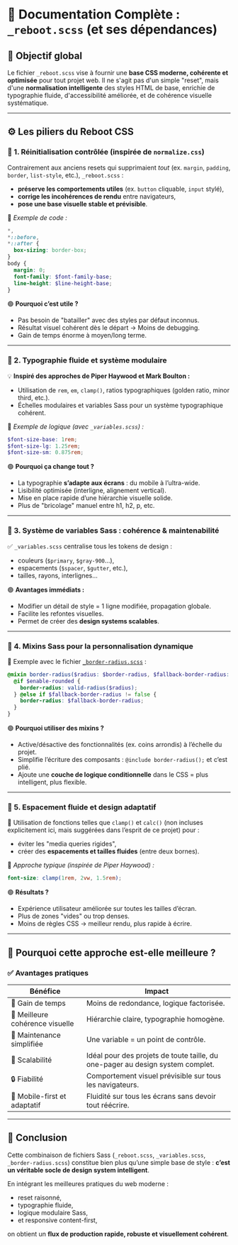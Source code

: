 # 📘 Documentation Complète : `_reboot.scss` (et ses dépendances)

## 🎯 Objectif global

Le fichier `_reboot.scss` vise à fournir une **base CSS moderne, cohérente et optimisée** pour tout projet web. Il ne s'agit pas d'un simple "reset", mais d'une **normalisation intelligente** des styles HTML de base, enrichie de typographie fluide, d'accessibilité améliorée, et de cohérence visuelle systématique.

---

## ⚙️ Les piliers du Reboot CSS

### 🔄 1. Réinitialisation contrôlée (inspirée de `normalize.css`)

Contrairement aux anciens resets qui supprimaient _tout_ (ex. `margin`, `padding`, `border`, `list-style`, etc.), `_reboot.scss` :

- **préserve les comportements utiles** (ex. `button` cliquable, `input` stylé),
- **corrige les incohérences de rendu** entre navigateurs,
- **pose une base visuelle stable et prévisible**.

🔧 _Exemple de code :_

```scss
*,
*::before,
*::after {
  box-sizing: border-box;
}
body {
  margin: 0;
  font-family: $font-family-base;
  line-height: $line-height-base;
}
```

🟢 **Pourquoi c’est utile ?**

- Pas besoin de "batailler" avec des styles par défaut inconnus.
- Résultat visuel cohérent dès le départ → Moins de debugging.
- Gain de temps énorme à moyen/long terme.

---

### 🧠 2. Typographie fluide et système modulaire

💡 **Inspiré des approches de Piper Haywood et Mark Boulton :**

- Utilisation de `rem`, `em`, `clamp()`, ratios typographiques (golden ratio, minor third, etc.).
- Échelles modulaires et variables Sass pour un système typographique cohérent.

🔧 _Exemple de logique (avec `_variables.scss`) :_

```scss
$font-size-base: 1rem;
$font-size-lg: 1.25rem;
$font-size-sm: 0.875rem;
```

🟢 **Pourquoi ça change tout ?**

- La typographie **s’adapte aux écrans** : du mobile à l’ultra-wide.
- Lisibilité optimisée (interligne, alignement vertical).
- Mise en place rapide d’une hiérarchie visuelle solide.
- Plus de "bricolage" manuel entre h1, h2, p, etc.

---

### 📐 3. Système de variables Sass : cohérence & maintenabilité

✅ `_variables.scss` centralise tous les tokens de design :

- couleurs (`$primary`, `$gray-900`...),
- espacements (`$spacer`, `$gutter`, etc.),
- tailles, rayons, interlignes…

🟢 **Avantages immédiats :**

- Modifier un détail de style = 1 ligne modifiée, propagation globale.
- Facilite les refontes visuelles.
- Permet de créer des **design systems scalables**.

---

### 🎨 4. Mixins Sass pour la personnalisation dynamique

🧱 Exemple avec le fichier [`_border-radius.scss`](https://github.com/FrancoisPierreRousseau/css-tools/blob/main/sass/mixins/_border-radius.scss) :

```scss
@mixin border-radius($radius: $border-radius, $fallback-border-radius: false) {
  @if $enable-rounded {
    border-radius: valid-radius($radius);
  } @else if $fallback-border-radius != false {
    border-radius: $fallback-border-radius;
  }
}
```

🟢 **Pourquoi utiliser des mixins ?**

- Active/désactive des fonctionnalités (ex. coins arrondis) à l’échelle du projet.
- Simplifie l’écriture des composants : `@include border-radius();` et c’est plié.
- Ajoute une **couche de logique conditionnelle** dans le CSS = plus intelligent, plus flexible.

---

### 📏 5. Espacement fluide et design adaptatif

🔁 Utilisation de fonctions telles que `clamp()` et `calc()` (non incluses explicitement ici, mais suggérées dans l’esprit de ce projet) pour :

- éviter les "media queries rigides",
- créer des **espacements et tailles fluides** (entre deux bornes).

🔧 _Approche typique (inspirée de Piper Haywood) :_

```scss
font-size: clamp(1rem, 2vw, 1.5rem);
```

🟢 **Résultats ?**

- Expérience utilisateur améliorée sur toutes les tailles d’écran.
- Plus de zones "vides" ou trop denses.
- Moins de règles CSS → meilleur rendu, plus rapide à écrire.

---

## 🚀 Pourquoi cette approche est-elle meilleure ?

### ✅ Avantages pratiques

| Bénéfice                        | Impact                                                                         |
| ------------------------------- | ------------------------------------------------------------------------------ |
| 💼 Gain de temps                | Moins de redondance, logique factorisée.                                       |
| 🎯 Meilleure cohérence visuelle | Hiérarchie claire, typographie homogène.                                       |
| 🔧 Maintenance simplifiée       | Une variable = un point de contrôle.                                           |
| 🧪 Scalabilité                  | Idéal pour des projets de toute taille, du one-pager au design system complet. |
| 🔒 Fiabilité                    | Comportement visuel prévisible sur tous les navigateurs.                       |
| 📱 Mobile-first et adaptatif    | Fluidité sur tous les écrans sans devoir tout réécrire.                        |

---

## 📎 Conclusion

Cette combinaison de fichiers Sass (`_reboot.scss`, `_variables.scss`, `_border-radius.scss`) constitue bien plus qu’une simple base de style : **c’est un véritable socle de design system intelligent**.

En intégrant les meilleures pratiques du web moderne :

- reset raisonné,
- typographie fluide,
- logique modulaire Sass,
- et responsive content-first,

on obtient un **flux de production rapide, robuste et visuellement cohérent**.

